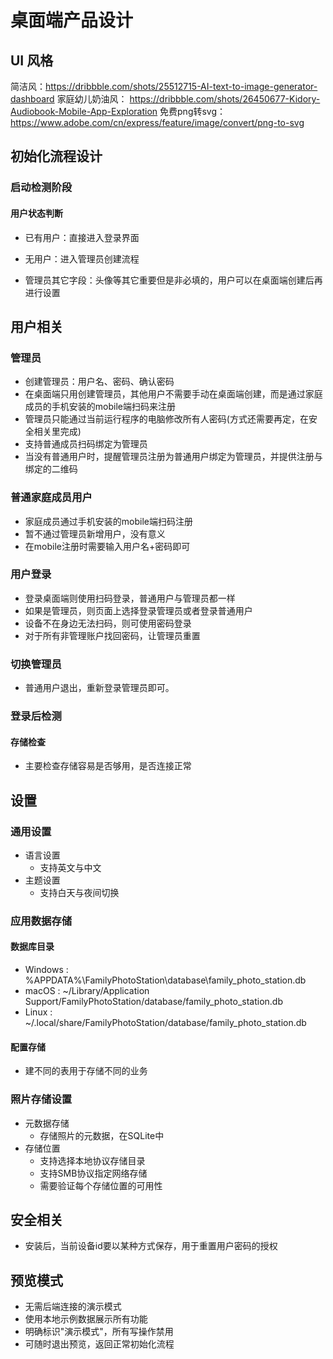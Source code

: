 # 桌面端产品设计

## UI 风格

简洁风：https://dribbble.com/shots/25512715-AI-text-to-image-generator-dashboard
家庭幼儿奶油风： https://dribbble.com/shots/26450677-Kidory-Audiobook-Mobile-App-Exploration
免费png转svg：https://www.adobe.com/cn/express/feature/image/convert/png-to-svg

## 初始化流程设计

### 启动检测阶段

#### 用户状态判断

- 已有用户：直接进入登录界面
- 无用户：进入管理员创建流程

- 管理员其它字段：头像等其它重要但是非必填的，用户可以在桌面端创建后再进行设置

## 用户相关

### 管理员

- 创建管理员：用户名、密码、确认密码
- 在桌面端只用创建管理员，其他用户不需要手动在桌面端创建，而是通过家庭成员的手机安装的mobile端扫码来注册
- 管理员只能通过当前运行程序的电脑修改所有人密码(方式还需要再定，在安全相关里完成)
- 支持普通成员扫码绑定为管理员
- 当没有普通用户时，提醒管理员注册为普通用户绑定为管理员，并提供注册与绑定的二维码

### 普通家庭成员用户

- 家庭成员通过手机安装的mobile端扫码注册
- 暂不通过管理员新增用户，没有意义
- 在mobile注册时需要输入用户名+密码即可

### 用户登录

- 登录桌面端则使用扫码登录，普通用户与管理员都一样
- 如果是管理员，则页面上选择登录管理员或者登录普通用户
- 设备不在身边无法扫码，则可使用密码登录
- 对于所有非管理账户找回密码，让管理员重置

### 切换管理员

- 普通用户退出，重新登录管理员即可。

### 登录后检测

#### 存储检查

- 主要检查存储容易是否够用，是否连接正常

## 设置

### 通用设置

- 语言设置
  - 支持英文与中文
- 主题设置
  - 支持白天与夜间切换

### 应用数据存储

#### 数据库目录

- Windows : %APPDATA%\FamilyPhotoStation\database\family_photo_station.db
- macOS : ~/Library/Application Support/FamilyPhotoStation/database/family_photo_station.db
- Linux : ~/.local/share/FamilyPhotoStation/database/family_photo_station.db

#### 配置存储

- 建不同的表用于存储不同的业务

### 照片存储设置

- 元数据存储
  - 存储照片的元数据，在SQLite中
- 存储位置
  - 支持选择本地协议存储目录
  - 支持SMB协议指定网络存储
  - 需要验证每个存储位置的可用性

## 安全相关

- 安装后，当前设备id要以某种方式保存，用于重置用户密码的授权

## 预览模式
- 无需后端连接的演示模式
- 使用本地示例数据展示所有功能
- 明确标识"演示模式"，所有写操作禁用
- 可随时退出预览，返回正常初始化流程
